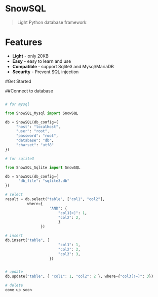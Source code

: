 # SnowSQL
> Light Python database framework

# Features
* **Light** - only 20KB
* **Easy** - easy to learn and use
* **Compatible** - support Sqlite3 and Mysql/MariaDB
* **Security** - Prevent SQL injection

#Get Started

##Connect to database
``` python

# for mysql

from SnowSQL_Mysql import SnowSQL

db = SnowSQL(db_config={
     "host": "localhost",
     "user": "root",
     "password": "root",
     "database": "db",
     "charset": "utf8"
})

# for sqlite3

from SnowSQL_Sqlite import SnowSQL

db = SnowSQL(db_config={
      "db_file": "sqlite3.db"
})

# select
result = db.select("table", ["col1", "col2"],
          where={
                    "AND": {
                        "col1[>]": 1,
                        "col2": 2,
                        }
                })

# insert 
db.insert("table", {
                        "col1": 1,
                        "col2": 2,
                        "col3": 3,
                    })


# update
db.update("table", { "col1": 1, "col2": 2 }, where={"col3[!=]": 3})

# delete
come up soon

```